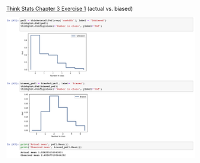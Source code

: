 [Think Stats Chapter 3 Exercise 1](http://greenteapress.com/thinkstats2/html/thinkstats2004.html#toc31) (actual vs. biased)

![Chapter 3 answer](https://github.com/nathaniel-speiser/dsp/blob/master/lessons/statistics/images/Ch3ans.png)
